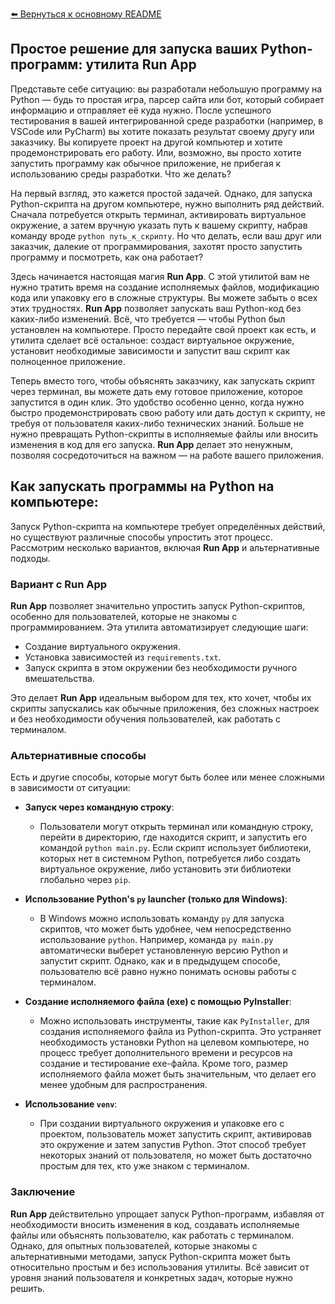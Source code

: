 [⬅️ Вернуться к основному README](README.md)

## Простое решение для запуска ваших Python-программ: утилита Run App

Представьте себе ситуацию: вы разработали небольшую программу на Python — будь то простая игра, парсер сайта или бот, который собирает информацию и отправляет её куда нужно. После успешного тестирования в вашей интегрированной среде разработки (например, в VSCode или PyCharm) вы хотите показать результат своему другу или заказчику. Вы копируете проект на другой компьютер и хотите продемонстрировать его работу. Или, возможно, вы просто хотите запустить программу как обычное приложение, не прибегая к использованию среды разработки. Что же делать?

На первый взгляд, это кажется простой задачей. Однако, для запуска Python-скрипта на другом компьютере, нужно выполнить ряд действий. Сначала потребуется открыть терминал, активировать виртуальное окружение, а затем вручную указать путь к вашему скрипту, набрав команду вроде `python путь_к_скрипту`. Но что делать, если ваш друг или заказчик, далекие от программирования, захотят просто запустить программу и посмотреть, как она работает?

Здесь начинается настоящая магия **Run App**. С этой утилитой вам не нужно тратить время на создание исполняемых файлов, модификацию кода или упаковку его в сложные структуры. Вы можете забыть о всех этих трудностях. **Run App** позволяет запускать ваш Python-код без каких-либо изменений. Всё, что требуется — чтобы Python был установлен на компьютере. Просто передайте свой проект как есть, и утилита сделает всё остальное: создаст виртуальное окружение, установит необходимые зависимости и запустит ваш скрипт как полноценное приложение.

Теперь вместо того, чтобы объяснять заказчику, как запускать скрипт через терминал, вы можете дать ему готовое приложение, которое запустится в один клик. Это удобство особенно ценно, когда нужно быстро продемонстрировать свою работу или дать доступ к скрипту, не требуя от пользователя каких-либо технических знаний. Больше не нужно превращать Python-скрипты в исполняемые файлы или вносить изменения в код для его запуска. **Run App** делает это ненужным, позволяя сосредоточиться на важном — на работе вашего приложения.

## Как запускать программы на Python на компьютере:

Запуск Python-скрипта на компьютере требует определённых действий, но существуют различные способы упростить этот процесс. Рассмотрим несколько вариантов, включая **Run App** и альтернативные подходы.

### Вариант с Run App

**Run App** позволяет значительно упростить запуск Python-скриптов, особенно для пользователей, которые не знакомы с программированием. Эта утилита автоматизирует следующие шаги:

- Создание виртуального окружения.
- Установка зависимостей из `requirements.txt`.
- Запуск скрипта в этом окружении без необходимости ручного вмешательства.

Это делает **Run App** идеальным выбором для тех, кто хочет, чтобы их скрипты запускались как обычные приложения, без сложных настроек и без необходимости обучения пользователей, как работать с терминалом.

### Альтернативные способы

Есть и другие способы, которые могут быть более или менее сложными в зависимости от ситуации:

- **Запуск через командную строку**:
  - Пользователи могут открыть терминал или командную строку, перейти в директорию, где находится скрипт, и запустить его командой `python main.py`. Если скрипт использует библиотеки, которых нет в системном Python, потребуется либо создать виртуальное окружение, либо установить эти библиотеки глобально через `pip`.

- **Использование Python's `py` launcher (только для Windows)**:
  - В Windows можно использовать команду `py` для запуска скриптов, что может быть удобнее, чем непосредственно использование `python`. Например, команда `py main.py` автоматически выберет установленную версию Python и запустит скрипт. Однако, как и в предыдущем способе, пользователю всё равно нужно понимать основы работы с терминалом.

- **Создание исполняемого файла (exe) с помощью PyInstaller**:
  - Можно использовать инструменты, такие как `PyInstaller`, для создания исполняемого файла из Python-скрипта. Это устраняет необходимость установки Python на целевом компьютере, но процесс требует дополнительного времени и ресурсов на создание и тестирование exe-файла. Кроме того, размер исполняемого файла может быть значительным, что делает его менее удобным для распространения.

- **Использование `venv`**:
  - При создании виртуального окружения и упаковке его с проектом, пользователь может запустить скрипт, активировав это окружение и затем запустив Python. Этот способ требует некоторых знаний от пользователя, но может быть достаточно простым для тех, кто уже знаком с терминалом.

### Заключение

**Run App** действительно упрощает запуск Python-программ, избавляя от необходимости вносить изменения в код, создавать исполняемые файлы или объяснять пользователю, как работать с терминалом. Однако, для опытных пользователей, которые знакомы с альтернативными методами, запуск Python-скрипта может быть относительно простым и без использования утилиты. Всё зависит от уровня знаний пользователя и конкретных задач, которые нужно решить.
